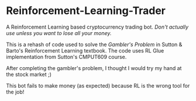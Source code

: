 # Reinforcement-Learning-Trader
A Reinforcement Learning based cryptocurrency trading bot. *Don't actually use unless you want to lose all your money.*

This is a rehash of code used to solve the *Gambler's Problem* in Sutton & Barto's Reinforcement Learning textbook. The code uses RL Glue implementation from Sutton's CMPUT609 course.

After completing the gambler's problem, I thought I would try my hand at the stock market ;) 

This bot fails to make money (as expected) because RL is the wrong tool for the job!
